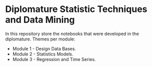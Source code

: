 # Diplomature Statistic Techniques and Data Mining

In this repository store the notebooks that were developed in the diplomature.
Themes per module:

- Module 1 - Design Data Bases.
- Module 2 - Statistics Models.
- Module 3 - Regression and Time Series.
